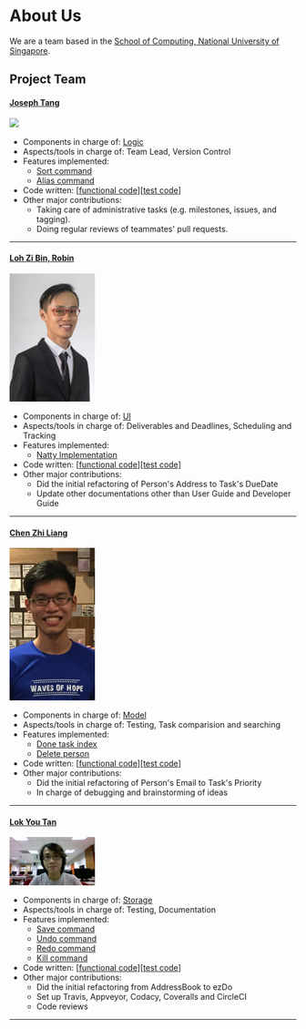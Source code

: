# About Us

We are a team based in the [School of Computing, National University of Singapore](http://www.comp.nus.edu.sg).

## Project Team

#### [Joseph Tang](http://www.comp.nus.edu.sg/~damithch) <br>
<img src="images/JTLX.png" width="150"><br>

* Components in charge of: [Logic](https://github.com/CS2103JAN2017-W14-B4/main/blob/v0.4/docs/DeveloperGuide.md#33-logic)
* Aspects/tools in charge of: Team Lead, Version Control
* Features implemented:
   * [Sort command](https://github.com/CS2103JAN2017-W14-B4/main/blob/v0.4/docs/UserGuide.md#35-sorting-a-list-of-tasks-sort--s)
   * [Alias command](https://github.com/CS2103JAN2017-W14-B4/main/blob/v0.4/docs/UserGuide.md#312-aliasing-a-command-alias)
* Code written: [[functional code](https://github.com/CS2103JAN2017-W14-B4/main/blob/v0.4/collated/main/A0138907W.md)][[test code](https://github.com/CS2103JAN2017-W14-B4/main/blob/v0.4/collated/test/A0138907W.md)]
* Other major contributions:
   * Taking care of administrative tasks (e.g. milestones, issues, and tagging).
   * Doing regular reviews of teammates' pull requests.
   
-----

#### [Loh Zi Bin, Robin](http://github.com/robinloh)
<img src="images/robinloh.png" width="150"><br>

* Components in charge of: [UI](https://github.com/CS2103JAN2017-W14-B4/main/blob/master/docs/DeveloperGuide.md#32-ui)
* Aspects/tools in charge of: Deliverables and Deadlines, Scheduling and Tracking
* Features implemented:
   * [Natty Implementation](https://github.com/CS2103JAN2017-W14-B4/main/pull/75)
* Code written: [[functional code](https://github.com/CS2103JAN2017-W14-B4/main/blob/v0.4/collated/main/A0139177W.md)][[test code](ttps://github.com/CS2103JAN2017-W14-B4/main/blob/v0.4/collated/test/A0139177W.md)]
* Other major contributions:
  * Did the initial refactoring of Person's Address to Task's DueDate
  * Update other documentations other than User Guide and Developer Guide

-----

#### [Chen Zhi Liang](http://github.com/chenzhiliang94)
<img src="images/chenzhiliang94.png" width="150"><br>

* Components in charge of: [Model](https://github.com/CS2103JAN2017-W14-B4/main/blob/v0.4/docs/DeveloperGuide.md#34-model)
* Aspects/tools in charge of: Testing, Task comparision and searching
* Features implemented:
   * [Done task index](https://github.com/CS2103JAN2017-W14-B4/main/blob/master/docs/UserGuide.md#3-marking-a-task-as-done-done--d)
   * [Delete person](https://github.com/CS2103JAN2017-W14-B4/main/blob/master/docs/UserGuide.md#6-finding-tasks-find--f)
* Code written: [[functional code](https://github.com/CS2103JAN2017-W14-B4/main/blob/v0.4/collated/main/A0141010L.md)][[test code](ttps://github.com/CS2103JAN2017-W14-B4/main/blob/v0.4/collated/main/A0141010L.md)]
* Other major contributions:
  * Did the initial refactoring of Person's Email to Task's Priority
  * In charge of debugging and brainstorming of ideas

-----

#### [Lok You Tan](http://github.com/e0003133)
<img src="images/e0003133.png" width="150"><br>

* Components in charge of: [Storage](https://github.com/CS2103JAN2017-W14-B4/main/blob/v0.4/docs/DeveloperGuide.md#35-storage)
* Aspects/tools in charge of: Testing, Documentation
* Features implemented:
   * [Save command](https://github.com/CS2103JAN2017-W14-B4/main/blob/v0.4/docs/UserGuide.md#310-moving-the-save-file-save)
   * [Undo command](https://github.com/CS2103JAN2017-W14-B4/main/blob/v0.4/docs/UserGuide.md#38-reverting-the-last-action-undo--u)
   * [Redo command](https://github.com/CS2103JAN2017-W14-B4/main/blob/v0.4/docs/UserGuide.md#39-redoing-the-last-undone-action-redo--r)
   * [Kill command](https://github.com/CS2103JAN2017-W14-B4/main/blob/v0.4/docs/UserGuide.md#34-deleting-a-task-kill--k)
* Code written: [[functional code](https://github.com/CS2103JAN2017-W14-B4/main/blob/v0.4/collated/main/A0139248X.md)][[test code](https://github.com/CS2103JAN2017-W14-B4/main/blob/v0.4/collated/test/A0139248X.md)]
* Other major contributions:
   * Did the initial refactoring from AddressBook to ezDo
   * Set up Travis, Appveyor, Codacy, Coveralls and CircleCI
   * Code reviews
   
   
   
 -----
